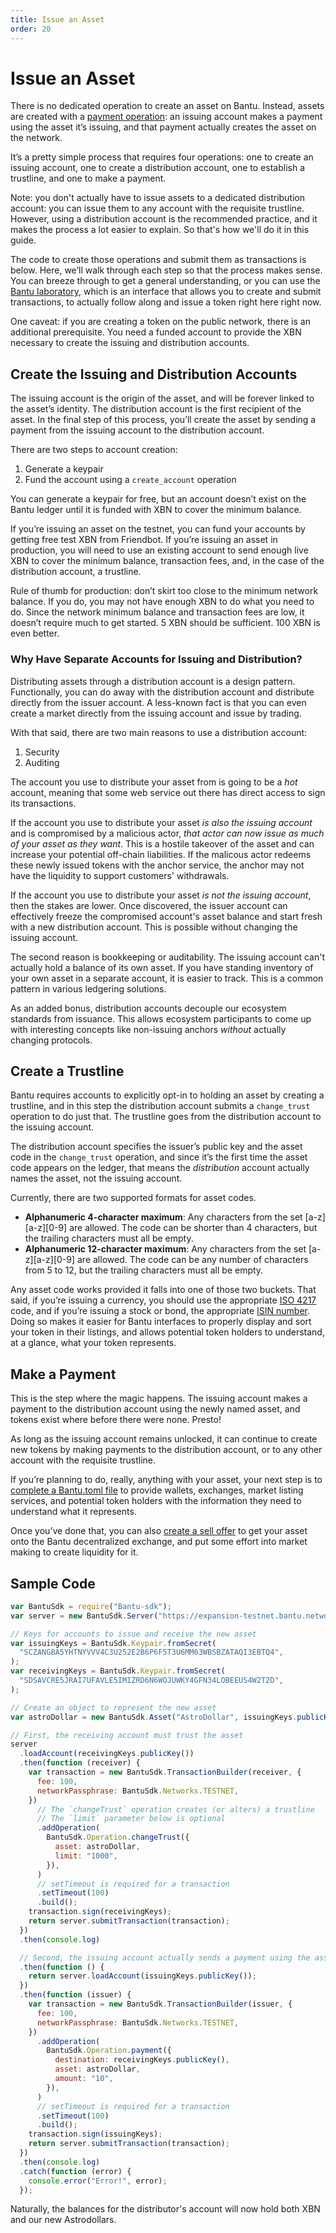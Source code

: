 ```yaml
---
title: Issue an Asset
order: 20
---
```


# Issue an Asset

There is no dedicated operation to create an asset on Bantu. Instead, assets are created with a [payment operation](../start/list-of-operations.md#payment): an issuing account makes a payment using the asset it’s issuing, and that payment actually creates the asset on the network.

It’s a pretty simple process that requires four operations: one to create an issuing account, one to create a distribution account, one to establish a trustline, and one to make a payment.

Note: you don't actually have to issue assets to a dedicated distribution account: you can issue them to any account with the requisite trustline. However, using a distribution account is the recommended practice, and it makes the process a lot easier to explain. So that's how we'll do it in this guide.

The code to create those operations and submit them as transactions is below. Here, we’ll walk through each step so that the process makes sense. You can breeze through to get a general understanding, or you can use the [Bantu laboratory](https://laboratory.bantu.network/), which is an interface that allows you to create and submit transactions, to actually follow along and issue a token right here right now.

One caveat: if you are creating a token on the public network, there is an additional prerequisite. You need a funded account to provide the XBN necessary to create the issuing and distribution accounts.

## Create the Issuing and Distribution Accounts

The issuing account is the origin of the asset, and will be forever linked to the asset’s identity. The distribution account is the first recipient of the asset. In the final step of this process, you’ll create the asset by sending a payment from the issuing account to the distribution account.

There are two steps to account creation:

1. Generate a keypair
2. Fund the account using a `create_account` operation

You can generate a keypair for free, but an account doesn’t exist on the Bantu ledger until it is funded with XBN to cover the minimum balance.

If you’re issuing an asset on the testnet, you can fund your accounts by getting free test XBN from Friendbot. If you’re issuing an asset in production, you will need to use an existing account to send enough live XBN to cover the minimum balance, transaction fees, and, in the case of the distribution account, a trustline.

Rule of thumb for production: don’t skirt too close to the minimum network balance. If you do, you may not have enough XBN to do what you need to do. Since the network minimum balance and transaction fees are low, it doesn’t require much to get started. 5 XBN should be sufficient. 100 XBN is even better.

### Why Have Separate Accounts for Issuing and Distribution?

Distributing assets through a distribution account is a design pattern. Functionally, you can do away with the distribution account and distribute directly from the issuer account. A less-known fact is that you can even create a market directly from the issuing account and issue by trading.

With that said, there are two main reasons to use a distribution account:

1. Security
2. Auditing

The account you use to distribute your asset from is going to be a _hot_ account, meaning that some web service out there has direct access to sign its transactions.

If the account you use to distribute your asset _is also the issuing account_ and is compromised by a malicious actor, _that actor can now issue as much of your asset as they want_. This is a hostile takeover of the asset and can increase your potential off-chain liabilities. If the malicous actor redeems these newly issued tokens with the anchor service, the anchor may not have the liquidity to support customers' withdrawals.

If the account you use to distribute your asset _is not the issuing account_, then the stakes are lower. Once discovered, the issuer account can effectively freeze the compromised account's asset balance and start fresh with a new distribution account. This is possible without changing the issuing account.

The second reason is bookkeeping or auditability. The issuing account can't actually hold a balance of its own asset. If you have standing inventory of your own asset in a separate account, it is easier to track. This is a common pattern in various ledgering solutions.

As an added bonus, distribution accounts decouple our ecosystem standards from issuance. This allows ecosystem participants to come up with interesting concepts like non-issuing anchors _without_ actually changing protocols.

## Create a Trustline

Bantu requires accounts to explicitly opt-in to holding an asset by creating a trustline, and in this step the distribution account submits a `change_trust` operation to do just that. The trustline goes from the distribution account to the issuing account.

The distribution account specifies the issuer’s public key and the asset code in the `change_trust` operation, and since it’s the first time the asset code appears on the ledger, that means the _distribution_ account actually names the asset, not the issuing account.

Currently, there are two supported formats for asset codes.

* **Alphanumeric 4-character maximum**: Any characters from the set \[a-z\]\[a-z\]\[0-9\] are allowed. The code can be shorter than 4 characters, but the trailing characters must all be empty.
* **Alphanumeric 12-character maximum**: Any characters from the set \[a-z\]\[a-z\]\[0-9\] are allowed. The code can be any number of characters from 5 to 12, but the trailing characters must all be empty.

Any asset code works provided it falls into one of those two buckets. That said, if you’re issuing a currency, you should use the appropriate [ISO 4217](https://en.wikipedia.org/wiki/ISO_4217) code, and if you’re issuing a stock or bond, the appropriate [ISIN number](https://en.wikipedia.org/wiki/International_Securities_Identification_Number). Doing so makes it easier for Bantu interfaces to properly display and sort your token in their listings, and allows potential token holders to understand, at a glance, what your token represents.

## Make a Payment

This is the step where the magic happens. The issuing account makes a payment to the distribution account using the newly named asset, and tokens exist where before there were none. Presto!

As long as the issuing account remains unlocked, it can continue to create new tokens by making payments to the distribution account, or to any other account with the requisite trustline.

If you’re planning to do, really, anything with your asset, your next step is to [complete a Bantu.toml file](publishing-asset-info.md) to provide wallets, exchanges, market listing services, and potential token holders with the information they need to understand what it represents.

Once you’ve done that, you can also [create a sell offer](https://github.com/slideloft/new-docs/tree/046158a008b14dc6d54bdd6f4c48e078c303a05e/content/docs/issuing-assets/list-asset-on-dex.mdx) to get your asset onto the Bantu decentralized exchange, and put some effort into market making to create liquidity for it.

## Sample Code

```javascript
var BantuSdk = require("Bantu-sdk");
var server = new BantuSdk.Server("https://expansion-testnet.bantu.network");

// Keys for accounts to issue and receive the new asset
var issuingKeys = BantuSdk.Keypair.fromSecret(
  "SCZANGBA5YHTNYVVV4C3U252E2B6P6F5T3U6MM63WBSBZATAQI3EBTQ4",
);
var receivingKeys = BantuSdk.Keypair.fromSecret(
  "SDSAVCRE5JRAI7UFAVLE5IMIZRD6N6WOJUWKY4GFN34LOBEEUS4W2T2D",
);

// Create an object to represent the new asset
var astroDollar = new BantuSdk.Asset("AstroDollar", issuingKeys.publicKey());

// First, the receiving account must trust the asset
server
  .loadAccount(receivingKeys.publicKey())
  .then(function (receiver) {
    var transaction = new BantuSdk.TransactionBuilder(receiver, {
      fee: 100,
      networkPassphrase: BantuSdk.Networks.TESTNET,
    })
      // The `changeTrust` operation creates (or alters) a trustline
      // The `limit` parameter below is optional
      .addOperation(
        BantuSdk.Operation.changeTrust({
          asset: astroDollar,
          limit: "1000",
        }),
      )
      // setTimeout is required for a transaction
      .setTimeout(100)
      .build();
    transaction.sign(receivingKeys);
    return server.submitTransaction(transaction);
  })
  .then(console.log)

  // Second, the issuing account actually sends a payment using the asset
  .then(function () {
    return server.loadAccount(issuingKeys.publicKey());
  })
  .then(function (issuer) {
    var transaction = new BantuSdk.TransactionBuilder(issuer, {
      fee: 100,
      networkPassphrase: BantuSdk.Networks.TESTNET,
    })
      .addOperation(
        BantuSdk.Operation.payment({
          destination: receivingKeys.publicKey(),
          asset: astroDollar,
          amount: "10",
        }),
      )
      // setTimeout is required for a transaction
      .setTimeout(100)
      .build();
    transaction.sign(issuingKeys);
    return server.submitTransaction(transaction);
  })
  .then(console.log)
  .catch(function (error) {
    console.error("Error!", error);
  });
```

Naturally, the balances for the distributor's account will now hold both XBN and our new Astrodollars.

